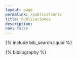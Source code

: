 ```yaml
---
layout: page
permalink: /publications/
title: Publicaciones
description: 
nav: false
---
```


<!-- _pages/publications.md -->

<!-- Bibsearch Feature -->

{% include bib_search.liquid %}

<div class="publications">

{% bibliography %}

</div>
